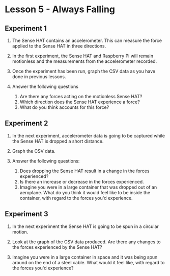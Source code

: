 # Lesson 5 - Always Falling

## Experiment 1

1. The Sense HAT contains an accelerometer. This can measure the force applied to the Sense HAT in three directions.

2. In the first experiment, the Sense HAT and Raspberry Pi will remain motionless and the measurements from the accelerometer recorded.

3. Once the experiment has been run, graph the CSV data as you have done in previous lessons.

4. Answer the following questions
	1. Are there any forces acting on the motionless Sense HAT?
	2. Which direction does the Sense HAT experience a force?
	3. What do you think accounts for this force?

## Experiment 2

1. In the next experiment, accelerometer data is going to be captured while the Sense HAT is dropped a short distance.

2. Graph the CSV data.

3. Answer the following questions:
	1. Does dropping the Sense HAT result in a change in the forces experienced?
	2. Is there an increase or decrease in the forces experienced.
	3. Imagine you were in a large container that was dropped out of an aeroplane. What do you think it would feel like to be inside the container, with regard to the forces you'd experience.

## Experiment 3

1. In the next experiment the Sense HAT is going to be spun in a circular motion.

2. Look at the graph of the CSV data produced. Are there any changes to the forces experienced by the Sense HAT?

3. Imagine you were in a large container in space and it was being spun around on the end of a steel cable. What would it feel like, with regard to the forces you'd experience?

